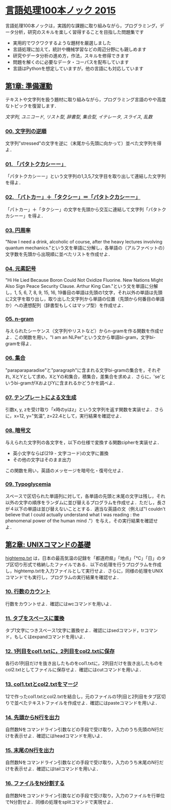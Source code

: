 # [言語処理100本ノック 2015](http://www.cl.ecei.tohoku.ac.jp/nlp100/)

言語処理100本ノックは，実践的な課題に取り組みながら，プログラミング，データ分析，研究のスキルを楽しく習得することを目指した問題集です

* 実用的でワクワクするような題材を厳選しました
* 言語処理に加えて，統計や機械学習などの周辺分野にも親しめます
* 研究やデータ分析の進め方，作法，スキルを修得できます
* 問題を解くのに必要なデータ・コーパスを配布しています
* 言語はPythonを想定していますが，他の言語にも対応しています

## [第1章: 準備運動](第1章_準備運動/)

テキストや文字列を扱う題材に取り組みながら，プログラミング言語のやや高度なトピックを復習します．

*文字列, ユニコード, リスト型, 辞書型, 集合型, イテレータ, スライス, 乱数*

### [00. 文字列の逆順](第1章_準備運動/P00.ipynb)

文字列"stressed"の文字を逆に（末尾から先頭に向かって）並べた文字列を得よ．

### [01. 「パタトクカシーー」](第1章_準備運動/P01.ipynb)

「パタトクカシーー」という文字列の1,3,5,7文字目を取り出して連結した文字列を得よ．

### [02. 「パトカー」＋「タクシー」＝「パタトクカシーー」](第1章_準備運動/P02.ipynb)

「パトカー」＋「タクシー」の文字を先頭から交互に連結して文字列「パタトクカシーー」を得よ．

### [03. 円周率](第1章_準備運動/P03.ipynb)

"Now I need a drink, alcoholic of course, after the heavy lectures involving quantum mechanics."という文を単語に分解し，各単語の（アルファベットの）文字数を先頭から出現順に並べたリストを作成せよ．

### [04. 元素記号](第1章_準備運動/P04.ipynb)

"Hi He Lied Because Boron Could Not Oxidize Fluorine. New Nations Might Also Sign Peace Security Clause. Arthur King Can."という文を単語に分解し，1, 5, 6, 7, 8, 9, 15, 16, 19番目の単語は先頭の1文字，それ以外の単語は先頭に2文字を取り出し，取り出した文字列から単語の位置（先頭から何番目の単語か）への連想配列（辞書型もしくはマップ型）を作成せよ．

### [05. n-gram](第1章_準備運動/P05.ipynb)

与えられたシーケンス（文字列やリストなど）からn-gramを作る関数を作成せよ．この関数を用い，"I am an NLPer"という文から単語bi-gram，文字bi-gramを得よ．

### [06. 集合](第1章_準備運動/P06.ipynb)

"paraparaparadise"と"paragraph"に含まれる文字bi-gramの集合を，それぞれ, XとYとして求め，XとYの和集合，積集合，差集合を求めよ．さらに，'se'というbi-gramがXおよびYに含まれるかどうかを調べよ．

### [07. テンプレートによる文生成](第1章_準備運動/P07.ipynb)

引数x, y, zを受け取り「x時のyはz」という文字列を返す関数を実装せよ．さらに，x=12, y="気温", z=22.4として，実行結果を確認せよ．

### [08. 暗号文](第1章_準備運動/P08.ipynb)

与えられた文字列の各文字を，以下の仕様で変換する関数cipherを実装せよ．

* 英小文字ならば(219 - 文字コード)の文字に置換
* その他の文字はそのまま出力

この関数を用い，英語のメッセージを暗号化・復号化せよ．

### [09. Typoglycemia](第1章_準備運動/P09.ipynb)

スペースで区切られた単語列に対して，各単語の先頭と末尾の文字は残し，それ以外の文字の順序をランダムに並び替えるプログラムを作成せよ．ただし，長さが４以下の単語は並び替えないこととする．適当な英語の文（例えば"I couldn't believe that I could actually understand what I was reading : the phenomenal power of the human mind ."）を与え，その実行結果を確認せよ．

## [第2章: UNIXコマンドの基礎](第2章_UNIXコマンドの基礎/)

[hightemp.txt](第2章_UNIXコマンドの基礎/hightemp.txt) は，日本の最高気温の記録を「都道府県」「地点」「℃」「日」のタブ区切り形式で格納したファイルである．以下の処理を行うプログラムを作成し，hightemp.txtを入力ファイルとして実行せよ．さらに，同様の処理をUNIXコマンドでも実行し，プログラムの実行結果を確認せよ．

### [10. 行数のカウント](第2章_UNIXコマンドの基礎/P10.ipynb)

行数をカウントせよ．確認にはwcコマンドを用いよ．

### [11. タブをスペースに置換](第2章_UNIXコマンドの基礎/P11.ipynb)

タブ1文字につきスペース1文字に置換せよ．確認にはsedコマンド，trコマンド，もしくはexpandコマンドを用いよ．

### [12. 1列目をcol1.txtに，2列目をcol2.txtに保存](第2章_UNIXコマンドの基礎/P12.ipynb)

各行の1列目だけを抜き出したものをcol1.txtに，2列目だけを抜き出したものをcol2.txtとしてファイルに保存せよ．確認にはcutコマンドを用いよ．

### [13. col1.txtとcol2.txtをマージ](第2章_UNIXコマンドの基礎/P13.ipynb)

12で作ったcol1.txtとcol2.txtを結合し，元のファイルの1列目と2列目をタブ区切りで並べたテキストファイルを作成せよ．確認にはpasteコマンドを用いよ．

### [14. 先頭からN行を出力](第2章_UNIXコマンドの基礎/P14.ipynb)

自然数Nをコマンドライン引数などの手段で受け取り，入力のうち先頭のN行だけを表示せよ．確認にはheadコマンドを用いよ．

### [15. 末尾のN行を出力](第2章_UNIXコマンドの基礎/P15.ipynb)

自然数Nをコマンドライン引数などの手段で受け取り，入力のうち末尾のN行だけを表示せよ．確認にはtailコマンドを用いよ．

### [16. ファイルをN分割する](第2章_UNIXコマンドの基礎/P16.ipynb)

自然数Nをコマンドライン引数などの手段で受け取り，入力のファイルを行単位でN分割せよ．同様の処理をsplitコマンドで実現せよ．
